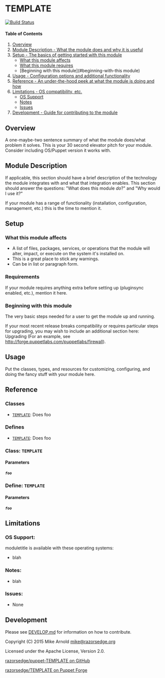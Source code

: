# TEMPLATE

[![Build Status](https://secure.travis-ci.org/razorsedge/puppet-TEMPLATE.png?branch=master)](http://travis-ci.org/razorsedge/puppet-TEMPLATE)

#### Table of Contents

1. [Overview](#overview)
2. [Module Description - What the module does and why it is useful](#module-description)
3. [Setup - The basics of getting started with this module](#setup)
    * [What this module affects](#what-this-module-affects)
    * [What this module requires](#requirements)
    * [Beginning with this module](#beginning-with-this module)
4. [Usage - Configuration options and additional functionality](#usage)
5. [Reference - An under-the-hood peek at what the module is doing and how](#reference)
6. [Limitations - OS compatibility, etc.](#limitations)
    * [OS Support](#os-support)
    * [Notes](#notes)
    * [Issues](#issues)
7. [Development - Guide for contributing to the module](#development)

## Overview

A one-maybe-two sentence summary of what the module does/what problem it solves. This is your 30 second elevator pitch for your module. Consider including OS/Puppet version it works with.

## Module Description

If applicable, this section should have a brief description of the technology the module integrates with and what that integration enables. This section should answer the questions: "What does this module *do*?" and "Why would I use it?"

If your module has a range of functionality (installation, configuration, management, etc.) this is the time to mention it.

## Setup

### What this module affects

* A list of files, packages, services, or operations that the module will alter, impact, or execute on the system it's installed on.
* This is a great place to stick any warnings.
* Can be in list or paragraph form.

### Requirements

If your module requires anything extra before setting up (pluginsync enabled, etc.), mention it here.

### Beginning with this module

The very basic steps needed for a user to get the module up and running.

If your most recent release breaks compatibility or requires particular steps for upgrading, you may wish to include an additional section here: Upgrading (For an example, see http://forge.puppetlabs.com/puppetlabs/firewall).

## Usage

Put the classes, types, and resources for customizing, configuring, and doing the fancy stuff with your module here. 

## Reference

### Classes

* [`TEMPLATE`](#class-TEMPLATE): Does foo

### Defines

* [`TEMPLATE`](#define-TEMPLATE): Does foo

### Class: `TEMPLATE`

#### Parameters

##### `foo`

### Define: `TEMPLATE`

#### Parameters

##### `foo`

## Limitations

### OS Support:

moduletitle is available with these operating systems:

* blah

### Notes:

* blah

### Issues:

* None

## Development

Please see [DEVELOP.md](DEVELOP.md) for information on how to contribute.

Copyright (C) 2015 Mike Arnold <mike@razorsedge.org>

Licensed under the Apache License, Version 2.0.

[razorsedge/puppet-TEMPLATE on GitHub](https://github.com/razorsedge/puppet-TEMPLATE)

[razorsedge/TEMPLATE on Puppet Forge](https://forge.puppetlabs.com/razorsedge/TEMPLATE)

